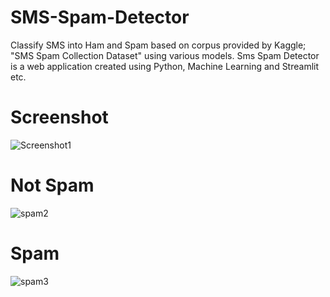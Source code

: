 # SMS-Spam-Detector
Classify SMS into Ham and Spam based on corpus provided by Kaggle; "SMS
Spam Collection Dataset" using various models.
Sms Spam Detector is a web application created using Python, Machine
Learning and Streamlit etc.

# Screenshot
![Screenshot1](https://user-images.githubusercontent.com/103558127/214959013-1e484cf2-d0b3-4768-ad00-0bb652f5119e.png)

# Not Spam
![spam2](https://user-images.githubusercontent.com/103558127/214959116-fcbf301a-739f-4bc9-b5ee-109e4f4ee76d.png)

# Spam
![spam3](https://user-images.githubusercontent.com/103558127/214959179-0805bf13-8e06-4b47-a229-2af024233f78.png)

